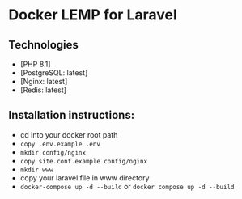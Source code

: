 # Docker LEMP for Laravel

## Technologies
* [PHP 8.1]
* [PostgreSQL: latest]
* [Nginx: latest]
* [Redis: latest]

## Installation instructions:
* cd into your docker root path
* ``copy .env.example .env``
* ``mkdir config/nginx``
* ``copy site.conf.example config/nginx``
* ``mkdir www``
* copy your laravel file in www directory
* ``docker-compose up -d --build`` or ``docker compose up -d --build``